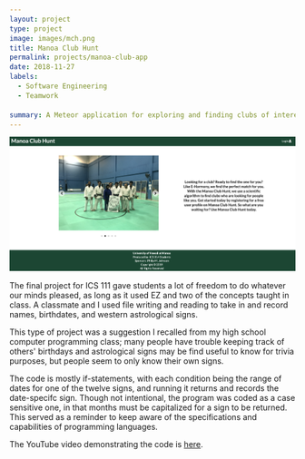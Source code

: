 ```yaml
---
layout: project
type: project
image: images/mch.png
title: Manoa Club Hunt
permalink: projects/manoa-club-app
date: 2018-11-27
labels:
  - Software Engineering
  - Teamwork
  
summary: A Meteor application for exploring and finding clubs of interest at UH Manoa.
---
```


<img class="ui medium right floated rounded image" src="/images/mch.png">

The final project for ICS 111 gave students a lot of freedom to do whatever our minds pleased, as long as it used EZ and two of the concepts taught in class. A classmate and I used file writing and reading to take in and record names, birthdates, and western astrological signs. 

This type of project was a suggestion I recalled from my high school computer programming class; many people have trouble keeping track of others' birthdays and astrological signs may be find useful to know for trivia purposes, but people seem to only know their own signs. 

The code is mostly if-statements, with each condition being the range of dates for one of the twelve signs, and running it returns and records the date-specifc sign. Though not intentional, the program was coded as a case sensitive one, in that months must be capitalized for a sign to be returned. This served as a reminder to keep aware of the specifications and capabilities of programming languages.

The YouTube video demonstrating the code is [here](https://www.youtube.com/watch?v=JBccfS5yKjw).
 
